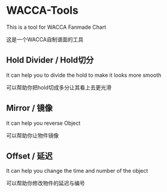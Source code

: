 # WACCA-Tools
This is a tool for WACCA Fanmade Chart

这是一个WACCA自制谱面的工具

## Hold Divider / Hold切分

It can help you to divide the hold to make it looks more smooth

可以帮助你把hold切成多分让其看上去更光滑

## Mirror / 镜像

It can help you reverse Object

可以帮助你让物件镜像

## Offset / 延迟

It can help you change the time and number of the object

可以帮助你修改物件的延迟与编号
